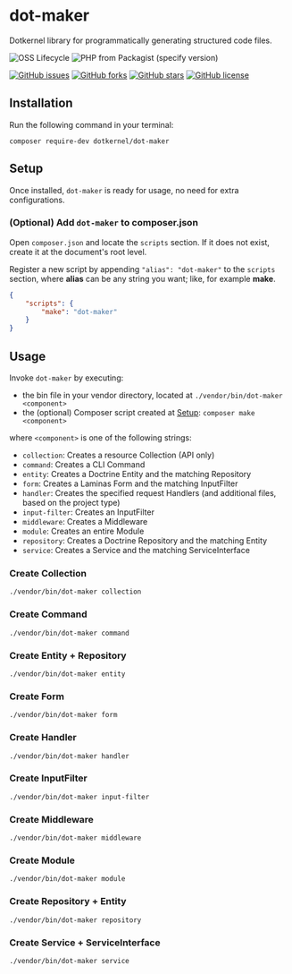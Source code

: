 # dot-maker

Dotkernel library for programmatically generating structured code files.

![OSS Lifecycle](https://img.shields.io/osslifecycle/dotkernel/dot-maker)
![PHP from Packagist (specify version)](https://img.shields.io/packagist/php-v/dotkernel/dot-maker/1.0)

[![GitHub issues](https://img.shields.io/github/issues/dotkernel/dot-maker)](https://github.com/dotkernel/dot-maker/issues)
[![GitHub forks](https://img.shields.io/github/forks/dotkernel/dot-maker)](https://github.com/dotkernel/dot-maker/network)
[![GitHub stars](https://img.shields.io/github/stars/dotkernel/dot-maker)](https://github.com/dotkernel/dot-maker/stargazers)
[![GitHub license](https://img.shields.io/github/license/dotkernel/dot-maker)](https://github.com/dotkernel/dot-maker/blob/1.0/LICENSE.md)

## Installation

Run the following command in your terminal:

```shell
composer require-dev dotkernel/dot-maker
```

## Setup

Once installed, `dot-maker` is ready for usage, no need for extra configurations.

### (Optional) Add `dot-maker` to composer.json

Open `composer.json` and locate the `scripts` section.
If it does not exist, create it at the document's root level.

Register a new script by appending `"alias": "dot-maker"` to the `scripts` section, where **alias** can be any string you want; like, for example **make**.

```json
{
    "scripts": {
        "make": "dot-maker"
    }
}
```

## Usage

Invoke `dot-maker` by executing:

- the bin file in your vendor directory, located at `./vendor/bin/dot-maker <component>`
- the (optional) Composer script created at [Setup](#setup): `composer make <component>`

where `<component>` is one of the following strings:

- `collection`: Creates a resource Collection (API only)
- `command`: Creates a CLI Command
- `entity`: Creates a Doctrine Entity and the matching Repository
- `form`: Creates a Laminas Form and the matching InputFilter
- `handler`: Creates the specified request Handlers (and additional files, based on the project type)
- `input-filter`: Creates an InputFilter
- `middleware`: Creates a Middleware
- `module`: Creates an entire Module
- `repository`: Creates a Doctrine Repository and the matching Entity
- `service`: Creates a Service and the matching ServiceInterface

### Create Collection

```shell
./vendor/bin/dot-maker collection
```

### Create Command

```shell
./vendor/bin/dot-maker command
```

### Create Entity + Repository

```shell
./vendor/bin/dot-maker entity
```

### Create Form

```shell
./vendor/bin/dot-maker form
```

### Create Handler

```shell
./vendor/bin/dot-maker handler
```

### Create InputFilter

```shell
./vendor/bin/dot-maker input-filter
```

### Create Middleware

```shell
./vendor/bin/dot-maker middleware
```

### Create Module

```shell
./vendor/bin/dot-maker module
```

### Create Repository + Entity

```shell
./vendor/bin/dot-maker repository
```

### Create Service + ServiceInterface

```shell
./vendor/bin/dot-maker service
```
